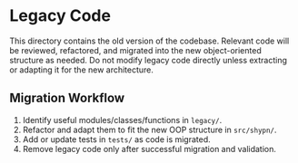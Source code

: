 # Legacy Code

This directory contains the old version of the codebase. Relevant code will be reviewed, refactored, and migrated into the new object-oriented structure as needed. Do not modify legacy code directly unless extracting or adapting it for the new architecture.

## Migration Workflow
1. Identify useful modules/classes/functions in `legacy/`.
2. Refactor and adapt them to fit the new OOP structure in `src/shypn/`.
3. Add or update tests in `tests/` as code is migrated.
4. Remove legacy code only after successful migration and validation.
